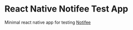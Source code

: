 # React Native Notifee Test App

Minimal react native app for testing [Notifee](https://notifee.app)
